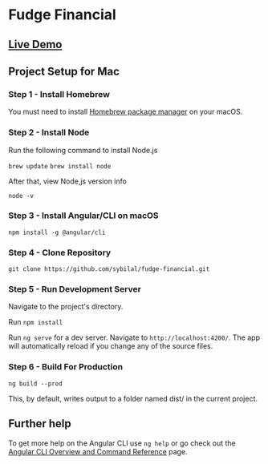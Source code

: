 # Fudge Financial

## [Live Demo](https://sybilal.github.io/fudge-financial/)

## Project Setup for Mac

### Step 1 - Install Homebrew

You must need to install [Homebrew package manager](https://tecadmin.net/install-homebrew-macos/) on your macOS.

### Step 2 - Install Node

Run the following command to install Node.js

`brew update`
`brew install node`

After that, view Node,js version info

`node -v`

### Step 3 - Install Angular/CLI on macOS

`npm install -g @angular/cli`

### Step 4 - Clone Repository

`git clone https://github.com/sybilal/fudge-financial.git`

### Step 5 - Run Development Server

Navigate to the project's directory.

Run `npm install`

Run `ng serve` for a dev server. Navigate to `http://localhost:4200/`. The app will automatically reload if you change any of the source files.

### Step 6 - Build For Production

`ng build --prod`

This, by default, writes output to a folder named dist/ in the current project.

## Further help

To get more help on the Angular CLI use `ng help` or go check out the [Angular CLI Overview and Command Reference](https://angular.io/cli) page.
